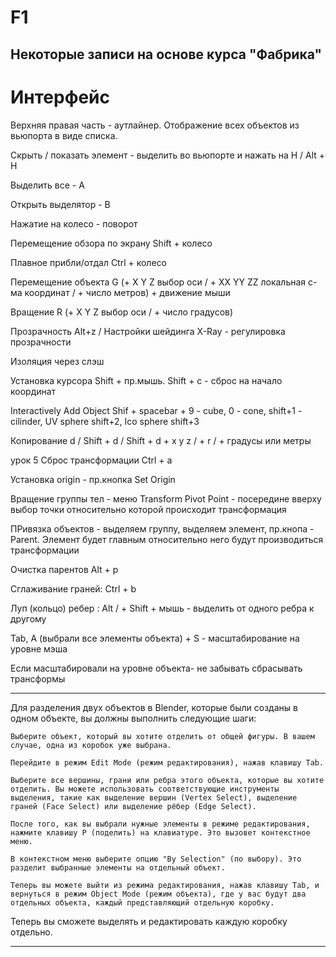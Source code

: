 # F1

## Некоторые записи на основе курса "Фабрика"

# Интерфейс

Верхняя правая часть - аутлайнер. Отображение всех объектов из вьюпорта в виде списка.

Скрыть / показать элемент - выделить во вьюпорте и нажать на H / Alt + H

Выделить все - A

Открыть выделятор - B

Нажатие на колесо - поворот

Перемещение обзора по экрану Shift + колесо

Плавное прибли/отдал Ctrl + колесо

Перемещение объекта G (+ X Y Z выбор оси / + XX YY ZZ локальная с-ма координат / + число метров) + движение мыши

Вращение R (+ X Y Z выбор оси / + число градусов)

Прозрачность Alt+z / Настройки шейдинга X-Ray - регулировка прозрачности

Изоляция через слэш




Установка курсора Shift + пр.мышь. Shift + c - сброс на начало координат

Interactively Add Object Shif + spacebar + 9 - cube, 0 - cone, shift+1 - cilinder, UV sphere shift+2, Ico sphere shift+3

Копирование d / Shift + d / Shift + d + x y z / + r / + градусы или метры

урок 5
Сброс трансформации Ctrl + a

Установка origin - пр.кнопка Set Origin

Вращение группы тел - меню Transform Pivot Point - посередине вверху
выбор точки относительно которой происходит трансформация

ПРивязка объектов - выделяем группу, выделяем элемент, пр.кнопа - Parent. Элемент будет главным относительно него будут производиться трансформации

Очистка парентов Alt + p

Сглаживание граней: Ctrl + b

Луп (кольцо) ребер : Alt / + Shift + мышь - выделить от одного ребра к другому

Tab, A (выбрали все элементы объекта) + S - масштабирование на уровне мэша

Если масштабировали на уровне объекта- не забывать сбрасывать трансформы

*******************
Для разделения двух объектов в Blender, которые были созданы в одном объекте, вы должны выполнить следующие шаги:

    Выберите объект, который вы хотите отделить от общей фигуры. В вашем случае, одна из коробок уже выбрана.

    Перейдите в режим Edit Mode (режим редактирования), нажав клавишу Tab.

    Выберите все вершины, грани или ребра этого объекта, которые вы хотите отделить. Вы можете использовать соответствующие инструменты выделения, такие как выделение вершин (Vertex Select), выделение граней (Face Select) или выделение рёбер (Edge Select).

    После того, как вы выбрали нужные элементы в режиме редактирования, нажмите клавишу P (поделить) на клавиатуре. Это вызовет контекстное меню.

    В контекстном меню выберите опцию "By Selection" (по выбору). Это разделит выбранные элементы на отдельный объект.

    Теперь вы можете выйти из режима редактирования, нажав клавишу Tab, и вернуться в режим Object Mode (режим объекта), где у вас будут два отдельных объекта, каждый представляющий отдельную коробку.

Теперь вы сможете выделять и редактировать каждую коробку отдельно.
******************
